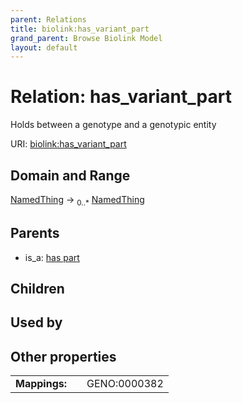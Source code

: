 ```yaml
---
parent: Relations
title: biolink:has_variant_part
grand_parent: Browse Biolink Model
layout: default
---
```


# Relation: has_variant_part


Holds between a genotype and a genotypic entity

URI: [biolink:has_variant_part](https://w3id.org/biolink/vocab/has_variant_part)

## Domain and Range

[NamedThing](NamedThing.md) ->  <sub>0..*</sub> [NamedThing](NamedThing.md)

## Parents

 *  is_a: [has part](has_part.md)

## Children


## Used by


## Other properties

|  |  |  |
| --- | --- | --- |
| **Mappings:** | | GENO:0000382 |

